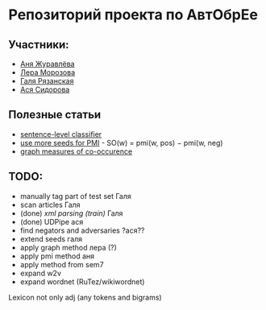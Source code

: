 # Репозиторий проекта по АвтОбрЕе
## Участники:
- [Аня Журавлёва](https://github.com/AnnaZhuravleva)
- [Лера Морозова](https://github.com/leramorozova)
- [Галя Рязанская](https://github.com/flying-bear/)
- [Ася Сидорова](https://github.com/SerasLain)
## Полезные статьи
- [sentence-level classifier](https://www.aclweb.org/anthology/C14-1018.pdf)
- [use more seeds for PMI](https://www.aclweb.org/anthology/C16-1147.pdf) - SO(w) = pmi(w, pos) − pmi(w, neg)
- [graph measures of co-occurence](http://www.dialog-21.ru/media/3388/dubatovkaaetal.pdf)

## TODO:
- manually tag part of test set Галя
- scan articles Галя
- (done) _xml parsing (train)_ Галя
- (done) UDPipe ася
- find negators and adversaries ?ася??
- extend seeds галя
- apply graph method лера (?)
- apply pmi method аня
- apply method from sem7
- expand w2v
- expand wordnet (RuTez/wikiwordnet)

Lexicon not only adj (any tokens and bigrams)
